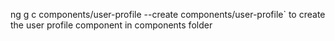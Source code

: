 ng g c components/user-profile --create components/user-profile` to create the user profile component in components  folder
